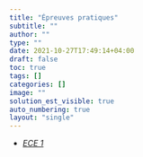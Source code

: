 ```yaml
---
title: "Épreuves pratiques"
subtitle: ""
author: ""
type: ""
date: 2021-10-27T17:49:14+04:00
draft: false
toc: true
tags: []
categories: []
image: ""
solution_est_visible: true
auto_numbering: true
layout: "single"
---
```


- [*ECE 1*](sujet_10)
<!--
- [*ECE 2*](sujet_6)

- [*ECE 1*](sujet_6)
- [*ECE 1*](sujet_10)
- [*ECE 2*](sujet_9)
- [*ECE 3*](sujet_21)
- [*ECE 4*](sujet_24)
- [*ECE 5*](sujet_13)
- [*ECE 6*](sujet_28)
- [*ECE 7*](sujet_23)
- [*ECE 8*](sujet_14_25)
- [*ECE 9*](sujet_17_18)

-->